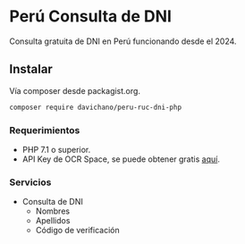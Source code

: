 # Perú Consulta de DNI
Consulta gratuita de DNI en Perú funcionando desde el 2024.

## Instalar
Vía composer desde packagist.org.
```bash
composer require davichano/peru-ruc-dni-php
```
### Requerimientos
- PHP 7.1 o superior.
- API Key de OCR Space, se puede obtener gratis [aquí](https://ocr.space/ocrapi/freekey).

### Servicios

- Consulta de DNI
  - Nombres
  - Apellidos
  - Código de verificación
